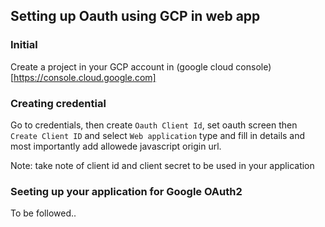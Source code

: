 ## Setting up Oauth using GCP in web app

### Initial

Create a project in your GCP account in (google cloud console)[https://console.cloud.google.com]

### Creating credential
Go to credentials, then create `Oauth Client Id`, set oauth screen
then `Create Client ID` and select `Web application` type and fill in details
and most importantly add allowede javascript origin url.

Note: take note of client id and client secret to be used in your application

### Seeting up your application for Google OAuth2
To be followed..
